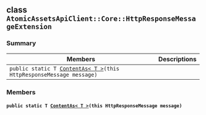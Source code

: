 ## class `AtomicAssetsApiClient::Core::HttpResponseMessageExtension` 

### Summary

 Members                        | Descriptions                                
--------------------------------|---------------------------------------------
`public static T `[`ContentAs< T >`](#class_atomic_assets_api_client_1_1_core_1_1_http_response_message_extension_1a57e7725a539507500b95dec7bed70785)`(this HttpResponseMessage message)` | 

### Members

#### `public static T `[`ContentAs< T >`](#class_atomic_assets_api_client_1_1_core_1_1_http_response_message_extension_1a57e7725a539507500b95dec7bed70785)`(this HttpResponseMessage message)` 


